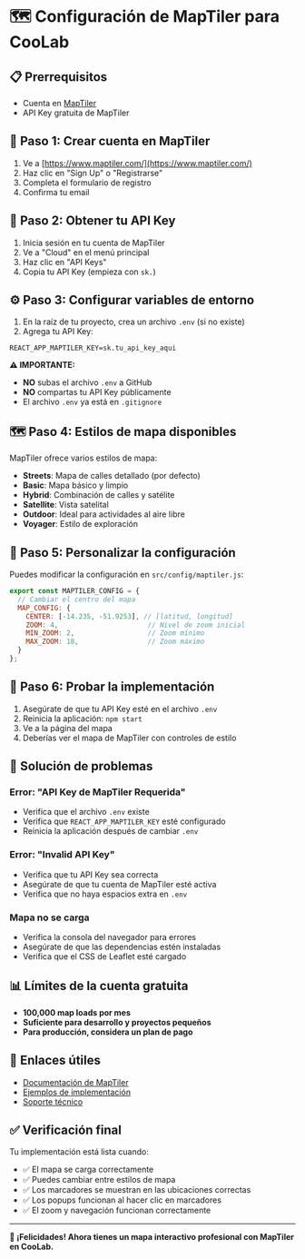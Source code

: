 # 🗺️ Configuración de MapTiler para CooLab

## 📋 **Prerrequisitos**
- Cuenta en [MapTiler](https://www.maptiler.com/)
- API Key gratuita de MapTiler

## 🚀 **Paso 1: Crear cuenta en MapTiler**

1. Ve a [https://www.maptiler.com/](https://www.maptiler.com/)
2. Haz clic en "Sign Up" o "Registrarse"
3. Completa el formulario de registro
4. Confirma tu email

## 🔑 **Paso 2: Obtener tu API Key**

1. Inicia sesión en tu cuenta de MapTiler
2. Ve a "Cloud" en el menú principal
3. Haz clic en "API Keys"
4. Copia tu API Key (empieza con `sk.`)

## ⚙️ **Paso 3: Configurar variables de entorno**

1. En la raíz de tu proyecto, crea un archivo `.env` (si no existe)
2. Agrega tu API Key:

```env
REACT_APP_MAPTILER_KEY=sk.tu_api_key_aqui
```

**⚠️ IMPORTANTE:**
- **NO** subas el archivo `.env` a GitHub
- **NO** compartas tu API Key públicamente
- El archivo `.env` ya está en `.gitignore`

## 🗺️ **Paso 4: Estilos de mapa disponibles**

MapTiler ofrece varios estilos de mapa:

- **Streets**: Mapa de calles detallado (por defecto)
- **Basic**: Mapa básico y limpio
- **Hybrid**: Combinación de calles y satélite
- **Satellite**: Vista satelital
- **Outdoor**: Ideal para actividades al aire libre
- **Voyager**: Estilo de exploración

## 🔧 **Paso 5: Personalizar la configuración**

Puedes modificar la configuración en `src/config/maptiler.js`:

```javascript
export const MAPTILER_CONFIG = {
  // Cambiar el centro del mapa
  MAP_CONFIG: {
    CENTER: [-14.235, -51.9253], // [latitud, longitud]
    ZOOM: 4,                      // Nivel de zoom inicial
    MIN_ZOOM: 2,                  // Zoom mínimo
    MAX_ZOOM: 18,                 // Zoom máximo
  }
};
```

## 🧪 **Paso 6: Probar la implementación**

1. Asegúrate de que tu API Key esté en el archivo `.env`
2. Reinicia la aplicación: `npm start`
3. Ve a la página del mapa
4. Deberías ver el mapa de MapTiler con controles de estilo

## 🚨 **Solución de problemas**

### **Error: "API Key de MapTiler Requerida"**
- Verifica que el archivo `.env` existe
- Verifica que `REACT_APP_MAPTILER_KEY` esté configurado
- Reinicia la aplicación después de cambiar `.env`

### **Error: "Invalid API Key"**
- Verifica que tu API Key sea correcta
- Asegúrate de que tu cuenta de MapTiler esté activa
- Verifica que no haya espacios extra en `.env`

### **Mapa no se carga**
- Verifica la consola del navegador para errores
- Asegúrate de que las dependencias estén instaladas
- Verifica que el CSS de Leaflet esté cargado

## 📊 **Límites de la cuenta gratuita**

- **100,000 map loads por mes**
- **Suficiente para desarrollo y proyectos pequeños**
- **Para producción, considera un plan de pago**

## 🔗 **Enlaces útiles**

- [Documentación de MapTiler](https://docs.maptiler.com/)
- [Ejemplos de implementación](https://maptiler.com/developers/)
- [Soporte técnico](https://maptiler.com/support/)

## ✅ **Verificación final**

Tu implementación está lista cuando:

- ✅ El mapa se carga correctamente
- ✅ Puedes cambiar entre estilos de mapa
- ✅ Los marcadores se muestran en las ubicaciones correctas
- ✅ Los popups funcionan al hacer clic en marcadores
- ✅ El zoom y navegación funcionan correctamente

---

**🎉 ¡Felicidades! Ahora tienes un mapa interactivo profesional con MapTiler en CooLab.**
